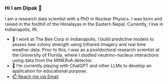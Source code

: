 ### Hi I am Dipak 👋
I am a research data scientist with a PhD in Nuclear Physics. I was born and raised in the foothill of the Himalayas in the Eastern Nepal. Currently, I live in Indianapolis, IN.

- 🔭 I work at The Bee Corp in Indianapolis, I build predictive models to assess bee colony strength using Infrared Imagery and real time weather data. Prior to this, I was as a postdoctoral research scientist at the University of Florida, where I studied neutrino-nucleus interactions using data from the MINERvA detector.
- 🌱 I’m currently playing with ChatGPT and other LLMs to develop an application for educational purpose. 
- [📫 Reach me via Email](rimaldipak@gmail.com)

